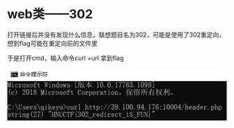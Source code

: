 # web类——302

打开链接后并没有发现什么信息，联想题目名为302，可能是使用了302重定向，想到flag可能在重定向前的文件里

于是打开cmd，输入命令curl +url 拿到flag


![](png/1.png)
